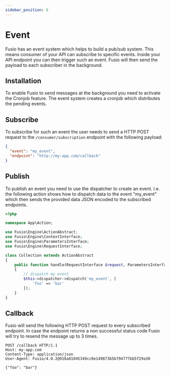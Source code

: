 ```yaml
---
sidebar_position: 6
---
```


# Event

Fusio has an event system which helps to build a pub/sub system. This means consumer of your API can subscribe to
specific events. Inside your API endpoint you can then trigger such an event. Fusio will then send the payload to each
subscriber in the background.

## Installation

To enable Fusio to send messages at the background you need to activate the Cronjob feature. The event system creates a
cronjob which distributes the pending events.

## Subscribe

To subscribe for such an event the user needs to send a HTTP POST request to the `/consumer/subscription` endpoint with
the following payload:

```json
{
  "event": "my_event",
  "endpoint": "http://my-app.com/callback"
}
```

## Publish

To publish an event you need to use the dispatcher to create an event. I.e. the following action shows how to dispatch
data to the event "my_event" which then sends the provided data JSON encoded to the subscribed endpoints.

```php
<?php

namespace App\Action;

use Fusio\Engine\ActionAbstract;
use Fusio\Engine\ContextInterface;
use Fusio\Engine\ParametersInterface;
use Fusio\Engine\RequestInterface;

class Collection extends ActionAbstract
{
    public function handle(RequestInterface $request, ParametersInterface $configuration, ContextInterface $context)
    {
        // dispatch my event
        $this->dispatcher->dispatch('my_event', [
            'foo' => 'bar'
        ]);
    }
}
```

## Callback

Fusio will send the following HTTP POST request to every subscribed endpoint. In case the endpoint returns a non
successful status code Fusio will try to resend the message up to 3 times.

```
POST /callback HTTP/1.1
Host: my-app.com
Content-Type: application/json
User-Agent: Fusio/4.0.2@916a81045349cc0e149873b5b794777bb5f29a30

{"foo": "bar"}
```
